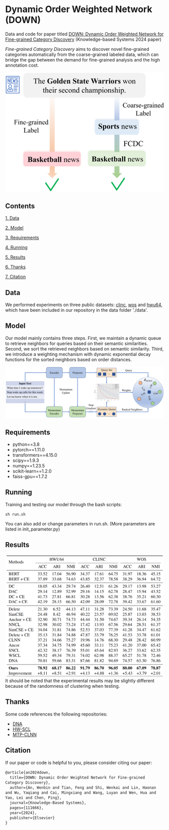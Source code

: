 # Dynamic Order Weighted Network (DOWN)
Data and code for paper titled [DOWN: Dynamic Order Weighted Network for Fine-grained Category Discovery](https://www.sciencedirect.com/science/article/abs/pii/S0950705124003010) (Knowledge-based Systems 2024 paper)

*Fine-grained Category Discovery* aims to discover novel fine-grained categories automatically from the coarse-grained labeled data, which can bridge the gap between the demand for fine-grained analysis and the high annotation cost.
<div align=center>
<img src="./figures/intro.png"/>
</div>


## Contents
[1. Data](#data)

[2. Model](#model)

[3. Requirements](#requirements)

[4. Running](#running)

[5. Results](#results)

[6. Thanks](#thanks)

[7. Citation](#citation)

## Data
We performed experiments on three public datasets: [clinc](https://aclanthology.org/D19-1131/), [wos](https://arxiv.org/abs/1709.08267) and [hwu64](https://arxiv.org/abs/1903.05566), which have been included in our repository in the data folder './data'.

## Model
Our model mainly contains three steps. First, we maintain a dynamic queue to retrieve neighbors for queries based on their semantic similarities. Second, we sort the retrieved neighbors based on semantic similarity. Third, we introduce a weighting mechanism with dynamic exponential decay functions for the sorted neighbors based on order distances.
<div align=center>
<img src="./figures/model.png"/>
</div>

## Requirements
* python==3.8
* pytorch==1.11.0
* transformers==4.15.0
* scipy==1.9.3
* numpy==1.23.5
* scikit-learn==1.2.0
* faiss-gpu==1.7.2

## Running
Training and testing our model through the bash scripts:
```
sh run.sh
```
You can also add or change parameters in run.sh. (More parameters are listed in init_parameter.py)

## Results
<div align=center>
<img src="./figures/result.png"/>
</div>
It should be noted that the experimental results may be slightly different because of the randomness of clustering when testing.

## Thanks
Some code references the following repositories:
* [DNA](https://github.com/Lackel/DNA)
* [HW-SCL](https://github.com/Lackel/Hierarchical_Weighted_SCL)
* [MTP-CLNN](https://github.com/fanolabs/NID_ACLARR2022)

## Citation
If our paper or code is helpful to you, please consider citing our paper:
```
@article{an2024down,
  title={DOWN: Dynamic Order Weighted Network for Fine-grained Category Discovery},
  author={An, Wenbin and Tian, Feng and Shi, Wenkai and Lin, Haonan and Wu, Yaqiang and Cai, Mingxiang and Wang, Luyan and Wen, Hua and Yao, Lei and Chen, Ping},
  journal={Knowledge-Based Systems},
  pages={111666},
  year={2024},
  publisher={Elsevier}
}
```
